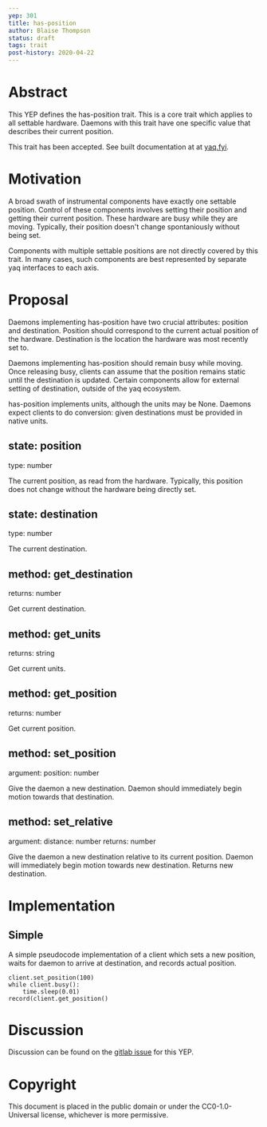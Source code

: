 ```yaml
---
yep: 301
title: has-position
author: Blaise Thompson
status: draft
tags: trait
post-history: 2020-04-22
---
```


# Abstract

This YEP defines the has-position trait.
This is a core trait which applies to all settable hardware.
Daemons with this trait have one specific value that describes their current position.

This trait has been accepted.
See built documentation at at [yaq.fyi](https://yaq.fyi/traits/has-position/).

# Motivation

A broad swath of instrumental components have exactly one settable position.
Control of these components involves setting their position and getting their current position.
These hardware are busy while they are moving.
Typically, their position doesn't change spontaniously without being set.

Components with multiple settable positions are not directly covered by this trait.
In many cases, such components are best represented by separate yaq interfaces to each axis.

# Proposal

Daemons implementing has-position have two crucial attributes: position and destination.
Position should correspond to the current actual position of the hardware.
Destination is the location the hardware was most recently set to.

Daemons implementing has-position should remain busy while moving.
Once releasing busy, clients can assume that the position remains static until the destination is updated.
Certain components allow for external setting of destination, outside of the yaq ecosystem.

has-position implements units, although the units may be None.
Daemons expect clients to do conversion: given destinations must be provided in native units.

## state: position

type: number

The current position, as read from the hardware.
Typically, this position does not change without the hardware being directly set.

## state: destination

type: number

The current destination.

## method: get_destination

returns: number

Get current destination.

## method: get_units

returns: string

Get current units.

## method: get_position

returns: number

Get current position.

## method: set_position

argument: position: number

Give the daemon a new destination.
Daemon should immediately begin motion towards that destination.

## method: set_relative

argument: distance: number
returns: number

Give the daemon a new destination relative to its current position.
Daemon will immediately begin motion towards new destination.
Returns new destination.

# Implementation

## Simple

A simple pseudocode implementation of a client which sets a new position, waits for daemon to arrive at destination, and records actual position.

```
client.set_position(100)
while client.busy():
    time.sleep(0.01)
record(client.get_position()
```

# Discussion

Discussion can be found on the [gitlab issue](https://gitlab.com/yaq/yeps/-/issues/12) for this YEP.

# Copyright

This document is placed in the public domain or under the CC0-1.0-Universal license, whichever is more permissive.